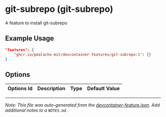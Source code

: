 
# git-subrepo (git-subrepo)

A feature to install git-subrepo

## Example Usage

```json
"features": {
    "ghcr.io/pmalacho-mit/devcontainer-features/git-subrepo:1": {}
}
```

## Options

| Options Id | Description | Type | Default Value |
|-----|-----|-----|-----|




---

_Note: This file was auto-generated from the [devcontainer-feature.json](https://github.com/pmalacho-mit/devcontainer-features/blob/main/src/git-subrepo/devcontainer-feature.json).  Add additional notes to a `NOTES.md`._
